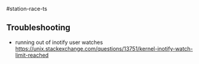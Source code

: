 #station-race-ts

## Troubleshooting

- running out of inotify user watches https://unix.stackexchange.com/questions/13751/kernel-inotify-watch-limit-reached
